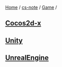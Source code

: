 [Home](https://mengxianbin.github.io) /
[cs-note](https://mengxianbin.github.io/cs-note/content) /
[Game](https://mengxianbin.github.io/cs-note/content/Game) /

## [Cocos2d-x](https://mengxianbin.github.io/cs-note/content/Game/Cocos2d-x)

## [Unity](https://mengxianbin.github.io/cs-note/content/Game/Unity)

## [UnrealEngine](https://mengxianbin.github.io/cs-note/content/Game/UnrealEngine)

